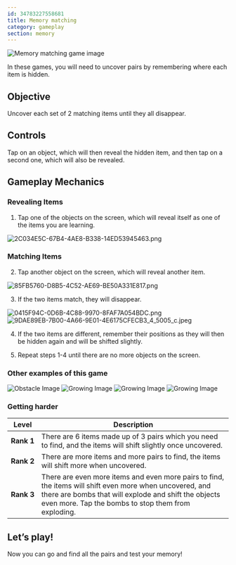 ```yaml
---
id: 34783227558681
title: Memory matching
category: gameplay
section: memory
---
```

![Memory matching game image](https://help.studycat.com/hc/article_attachments/34783202572569)

In these games, you will need to uncover pairs by remembering where each item is hidden.

## Objective

Uncover each set of 2 matching items until they all disappear.

## Controls

Tap on an object, which will then reveal the hidden item, and then tap on a second one, which will also be revealed.

## Gameplay Mechanics

### Revealing Items

1. Tap one of the objects on the screen, which will reveal itself as one of the items you are learning.

![2C034E5C-67B4-4AE8-B338-14ED53945463.png](https://help.studycat.com/hc/article_attachments/34783202572569)

### Matching Items

2. Tap another object on the screen, which will reveal another item.

![85FB5760-D8B5-4C52-AE69-BE50A331E817.png](https://help.studycat.com/hc/article_attachments/34783227455641)

3. If the two items match, they will disappear.

![0415F94C-0D6B-4C88-9970-8FAF7A054BDC.png](https://help.studycat.com/hc/article_attachments/34783202585497) ![9DAE89EB-7B00-4A66-9E01-4E6175CFECB3_4_5005_c.jpeg](https://help.studycat.com/hc/article_attachments/34783202588569)

4. If the two items are different, remember their positions as they will then be hidden again and will be shifted slightly.

5. Repeat steps 1-4 until there are no more objects on the screen.

### Other examples of this game

![Obstacle Image](https://help.studycat.com/hc/article_attachments/34783227488537)
![Growing Image](https://help.studycat.com/hc/article_attachments/34783227493913) 
![Growing Image](https://help.studycat.com/hc/article_attachments/34783202605977) 
![Growing Image](https://help.studycat.com/hc/article_attachments/34783202616089)

### Getting harder

| Level | Description |
| --- | --- |
| **Rank&nbsp;1** | There are 6 items made up of 3 pairs which you need to find, and the items will shift slightly once uncovered. |
| **Rank 2** | There are more items and more pairs to find, the items will shift more when uncovered. |
| **Rank 3** | There are even more items and even more pairs to find, the items will shift even more when uncovered, and there are bombs that will explode and shift the objects even more. Tap the bombs to stop them from exploding. |

## Let’s play!

Now you can go and find all the pairs and test your memory!